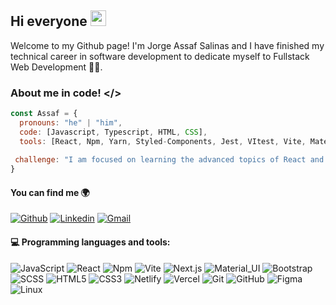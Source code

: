 ## Hi everyone <img width="25px" height="25px" src="https://c.tenor.com/nebZyl8oN7IAAAAi/wave-hello.gifg">
Welcome to my Github page! I'm Jorge Assaf Salinas and I have finished my technical career in software development to dedicate myself to Fullstack Web Development  👨‍💻.
### About me in code! </>

```javascript
const Assaf = {
  pronouns: "he" | "him",
  code: [Javascript, Typescript, HTML, CSS],
  tools: [React, Npm, Yarn, Styled-Components, Jest, VItest, Vite, Material-Ui, Git, Github],
 
 challenge: "I am focused on learning the advanced topics of React and Typescript."
}
```
#### You can find me 🌍
[![Github](https://img.shields.io/badge/-Github-000?style=flat&logo=Github&logoColor=white)](https://github.com/JorgeAssaf)
[![Linkedin](https://img.shields.io/badge/-LinkedIn-blue?style=flat&logo=Linkedin&logoColor=white)](https://www.linkedin.com/in/jorge-enrique-assaf-4bba17215/)
[![Gmail](https://img.shields.io/badge/-Gmail-c14438?style=flat&logo=Gmail&logoColor=white)](mailto:jorgeassaf160@gmail.com)

#### :computer: Programming languages and tools: 
  
![JavaScript](https://img.shields.io/badge/-JavaScript-black?style=flat-square&logo=javascript)
![React](https://img.shields.io/badge/-React-black?style=flat-square&logo=react)
![Npm](https://img.shields.io/badge/-Npm-black?style=flat-square&logo=Npm)
![Vite](https://img.shields.io/badge/-Vite-black?style=flat-square&logo=Vite)
![Next.js](https://img.shields.io/badge/-Next-black?style=flat-square&logo=Next.js)
![Material_UI](https://img.shields.io/badge/-Material_UI-black?style=flat-square&logo=material-ui)
![Bootstrap](https://img.shields.io/badge/-Bootstrap-black?style=flat-square&logo=bootstrap)
![SCSS](https://img.shields.io/badge/-SCSS-black?style=flat-square&logo=SASS)
![HTML5](https://img.shields.io/badge/-HTML5-black?style=flat-square&logo=html5&logoColor=white)
![CSS3](https://img.shields.io/badge/-CSS3-black?style=flat-square&logo=css3)
![Netlify](https://img.shields.io/badge/-Netlify-black?style=flat-square&logo=netlify)
![Vercel](https://img.shields.io/badge/-Vercel-black?style=flat-square&logo=vercel)
![Git](https://img.shields.io/badge/-Git-black?style=flat-square&logo=git)
![GitHub](https://img.shields.io/badge/-GitHub-black?style=flat-square&logo=github)
![Figma](https://img.shields.io/badge/-Figma-black?style=flat-square&logo=figma)
![Linux](https://img.shields.io/badge/-Linux-black?style=flat-square&logo=Linux)
